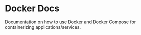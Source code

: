 # Docker Docs

Documentation on how to use Docker and Docker Compose for containerizing applications/services.
